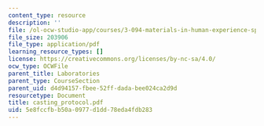 ```yaml
---
content_type: resource
description: ''
file: /ol-ocw-studio-app/courses/3-094-materials-in-human-experience-spring-2004/5e8fccfbb50a0977d1dd78eda4fdb283_casting_protocol.pdf
file_size: 203906
file_type: application/pdf
learning_resource_types: []
license: https://creativecommons.org/licenses/by-nc-sa/4.0/
ocw_type: OCWFile
parent_title: Laboratories
parent_type: CourseSection
parent_uid: d4d94157-fbee-52ff-dada-bee024ca2d9d
resourcetype: Document
title: casting_protocol.pdf
uid: 5e8fccfb-b50a-0977-d1dd-78eda4fdb283
---
```

